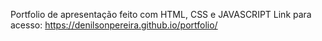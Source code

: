 Portfolio de apresentação feito com HTML, CSS e JAVASCRIPT
Link para acesso: https://denilsonpereira.github.io/portfolio/
